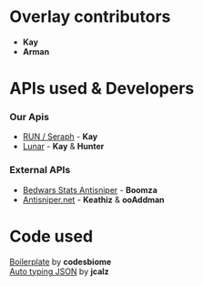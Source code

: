 # Overlay contributors

- **Kay**
- **Arman**

# APIs used & Developers

<h3>Our Apis</h3>

- [RUN / Seraph](https://antisniper.seraph.si/api/) - **Kay**
- [Lunar](https://api.seraph.si/lunar) - **Kay** & **Hunter**
  <br>

<h3>External APIs</h3>

- [Bedwars Stats Antisniper](http://db.dfg87dcbvse44.xyz:8080/?playerv5=) - **Boomza**
- [Antisniper.net](https://api,antisniper.net) - **Keathiz** & **ooAddman**

# Code used

[Boilerplate](https://github.com/codesbiome/electron-react-webpack-typescript-2022) by **codesbiome**<br>
[Auto typing JSON](https://stackoverflow.com/a/47058976) by **jcalz**

